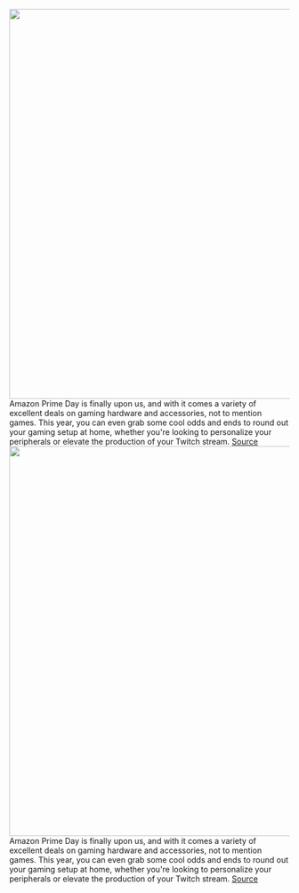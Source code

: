 <img src='https://cdn.vox-cdn.com/thumbor/V-BWsojXHjy2fwV5Sss39cBBJO4=/0x0:2040x1360/1200x800/filters:focal(857x517:1183x843)/cdn.vox-cdn.com/uploads/chorus_image/image/71098913/acastro_190208_3223_game_streaming.0.jpg' width='700px' /><br/>
Amazon Prime Day is finally upon us, and with it comes a variety of excellent deals on gaming hardware and accessories, not to mention games. This year, you can even grab some cool odds and ends to round out your gaming setup at home, whether you're looking to personalize your peripherals or elevate the production of your Twitch stream.
<a href='https://www.theverge.com/23198918/amazon-prime-day-best-pc-playstation-xbox-switch-gaming-game-deals-2022'> Source <a/><img src='https://cdn.vox-cdn.com/thumbor/V-BWsojXHjy2fwV5Sss39cBBJO4=/0x0:2040x1360/1200x800/filters:focal(857x517:1183x843)/cdn.vox-cdn.com/uploads/chorus_image/image/71098913/acastro_190208_3223_game_streaming.0.jpg' width='700px' /><br/>
Amazon Prime Day is finally upon us, and with it comes a variety of excellent deals on gaming hardware and accessories, not to mention games. This year, you can even grab some cool odds and ends to round out your gaming setup at home, whether you're looking to personalize your peripherals or elevate the production of your Twitch stream.
<a href='https://www.theverge.com/23198918/amazon-prime-day-best-pc-playstation-xbox-switch-gaming-game-deals-2022'> Source <a/>